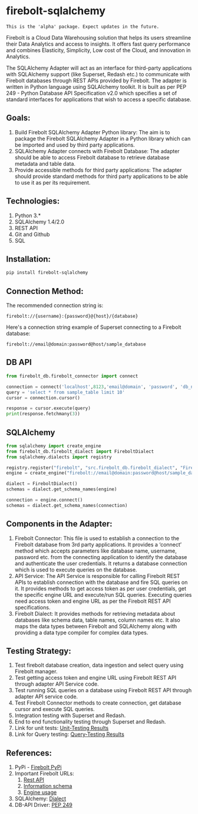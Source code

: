 # firebolt-sqlalchemy

```
This is the 'alpha' package. Expect updates in the future.
```

Firebolt is a Cloud Data Warehousing solution that helps its users streamline their Data Analytics and access to insights. It offers fast query performance and combines Elasticity, Simplicity, Low cost of the Cloud, and innovation in Analytics.

The SQLAlchemy Adapter will act as an interface for third-party applications with SQLAlchemy support (like Superset, Redash etc.) to communicate with Firebolt databases through REST APIs provided by Firebolt. The adapter is written in Python language using SQLAlchemy toolkit. It is built as per PEP 249 - Python Database API Specification v2.0 which specifies a set of standard interfaces for applications that wish to access a specific database.

## Goals:
1. Build Firebolt SQLAlchemy Adapter Python library: The aim is to package the Firebolt SQLAlchemy Adapter in a Python library which can be imported and used by third party applications.
2. SQLAlchemy Adapter connects with Firebolt Database: The adapter should be able to access Firebolt database to retrieve database metadata and table data.
3. Provide accessible methods for third party applications: The adapter should provide standard methods for third party applications to be able to use it as per its requirement.

## Technologies:
1. Python 3.*
2. SQLAlchemy 1.4/2.0
3. REST API
4. Git and Github
5. SQL


## Installation:
```bash
pip install firebolt-sqlalchemy
```


## Connection Method:
The recommended connection string is:
```
firebolt://{username}:{password}@{host}/{database}
```
Here's a connection string example of Superset connecting to a Firebolt database:
```
firebolt://email@domain:password@host/sample_database
```


## DB API

```python
from firebolt_db.firebolt_connector import connect

connection = connect('localhost',8123,'email@domain', 'password', 'db_name')
query = 'select * from sample_table limit 10'
cursor = connection.cursor()

response = cursor.execute(query)
print(response.fetchmany(3))
```

## SQLAlchemy

```python
from sqlalchemy import create_engine
from firebolt_db.firebolt_dialect import FireboltDialect
from sqlalchemy.dialects import registry

registry.register("firebolt", "src.firebolt_db.firebolt_dialect", "FireboltDialect")
engine = create_engine("firebolt://email@domain:password@host/sample_database")

dialect = FireboltDialect()
schemas = dialect.get_schema_names(engine)

connection = engine.connect()
schemas = dialect.get_schema_names(connection)
```

## Components in the Adapter:
1. Firebolt Connector: This file is used to establish a connection to the Firebolt database from 3rd party applications. It provides a ‘connect’ method which accepts parameters like database name, username, password etc. from the connecting application to identify the database and authenticate the user credentials. It returns a database connection which is used to execute queries on the database.
2. API Service: The API Service is responsible for calling Firebolt REST APIs to establish connection with the database and fire SQL queries on it. It provides methods to get access token as per user credentials, get the specific engine URL and execute/run SQL queries. Executing queries need access token and engine URL as per the Firebolt REST API specifications.
3. Firebolt Dialect: It provides methods for retrieving metadata about databases like schema data, table names, column names etc. It also maps the data types between Firebolt and SQLAlchemy along with providing a data type compiler for complex data types.


## Testing Strategy:
1. Test firebolt database creation, data ingestion and select query using Firebolt manager.
2. Test getting access token and engine URL using Firebolt REST API through adapter API Service code.
3. Test running SQL queries on a database using Firebolt REST API through adapter API service code.
4. Test Firebolt Connector methods to create connection, get database cursor and execute SQL queries.
5. Integration testing with Superset and Redash.
6. End to end functionality testing through Superset and Redash.
7. Link for unit tests: [Unit-Testing Results](https://docs.google.com/spreadsheets/d/1uP49jjpwCzfYPeh9NIkm_BdsmIV1bSrJHsR4wk86zUE/edit#gid=1161341563)
8. Link for Query testing: [Query-Testing Results](https://docs.google.com/spreadsheets/d/1V0gw-Ke8m3bcGF4bs-SaTgnnO73Rxw8iZ15x5lMJJ0g/edit#gid=0)


## References:
1. PyPi - [Firebolt PyPi](https://pypi.org/project/firebolt-sqlalchemy/)
2. Important Firebolt URLs:
    1. [Rest API](https://docs.firebolt.io/integrations/connecting-via-rest-api)
    2. [Information schema](https://docs.firebolt.io/general-reference/information-schema)
    3. [Engine usage](https://docs.firebolt.io/working-with-engines)
3. SQLAlchemy: [Dialect](https://docs.sqlalchemy.org/en/14/dialects/)
5. DB-API Driver: [PEP 249](https://www.python.org/dev/peps/pep-0249/)
